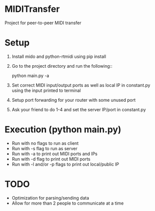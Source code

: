 # MIDITransfer
Project for peer-to-peer MIDI transfer

# Setup
1. Install mido and python-rtmidi using pip install  
2. Go to the project directory and run the following::

   python main.py -a
   
3. Set correct MIDI input/output ports as well as local IP in constant.py using the input printed to terminal
4. Setup port forwarding for your router with some unused port
5. Ask your friend to do 1-4 and set the server IP/port in constant.py

# Execution (python main.py)
- Run with no flags to run as client
- Run with -s flag to run as server
- Run with -a to print out MIDI ports and IPs
- Run with -d flag to print out MIDI ports
- Run with -l and/or -p flags to print out local/public IP

# TODO
- Optimization for parsing/sending data
- Allow for more than 2 people to communicate at a time
